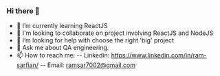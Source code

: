 ### Hi there 👋
- 🌱 I’m currently learning ReactJS
- 👯 I'm looking to collaborate on project involving ReactJS and NodeJS
- 🤔 I’m looking for help with choose the right 'big' project
-  💬 Ask me about QA engineering.
-  📫 How to reach me:
--     Linkedin: https://www.linkedin.com/in/ram-sarfian/
--     Email: ramsar7002@gmail.com
<!--
**ramsar7002/ramsar7002** is a ✨ _special_ ✨ repository because its `README.md` (this file) appears on your GitHub profile.

Here are some ideas to get you started:

- 🔭 I’m currently working on ...
- 🌱 I’m currently learning ...
- 👯 I’m looking to collaborate on ...
- 🤔 I’m looking for help with ...
- 💬 Ask me about ...
- 📫 How to reach me: ...
- 😄 Pronouns: ...
- ⚡ Fun fact: ...
-->
